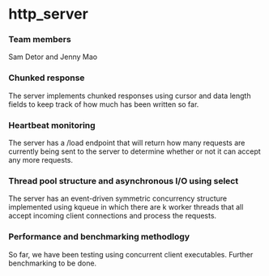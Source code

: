 # http_server

### Team members
Sam Detor and Jenny Mao

### Chunked response 
The server implements chunked responses using cursor and data length fields to keep track of how much has been written so far. 

### Heartbeat monitoring 
The server has a /load endpoint that will return how many requests are currently being sent to the server to determine whether or not it can accept any more requests. 

### Thread pool structure and asynchronous I/O using select 
The server has an event-driven symmetric concurrency structure implemented using kqueue in which there are k worker threads that all accept incoming client connections and process the requests.

### Performance and benchmarking methodlogy 
So far, we have been testing using concurrent client executables. Further benchmarking to be done. 
